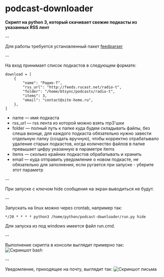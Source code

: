 podcast-downloader
==================

**Скрипт на python 3, который скачивает свежие подкасты из указанных RSS лент**

--

Для работы требуется установленный пакет [feedparser](https://pypi.python.org/pypi/feedparser)

--

На вход принимает список подкастов в следующем формате:

```
download = [
    {
        "name": "Радио-Т",
        "rss_url": "http://feeds.rucast.net/radio-t",
        "folder": "/home/btsync/podcasts/radio-t",
        "items": 3,
        "email": "contact@site-home.ru",
    },
]
```

* name — имя подкаста
* rss_url — rss лента из которой можно взять mp3'шки
* folder — полный путь к папке куда будем складывать файлы, без слеша вконце, для каждого подкаста обязательно нужно завести отдельную папку (создать вручную), чтобы корректно отрабатывало удаление старых подкастов, когда количество файлов в папке превышает цифру указанную в параметре items
* items — сколько крайних подкастов обрабатывать и хранить
* email — куда отправить уведомление о новом подкасте, не обязательно для заполнения, если ругается при запуске - уберите этот параметр

--

При запуске с ключом hide сообщения на экран выводиться не будут.

--

Запускать на linux можно через crontab, например так:
```
*/20 * * * * python3 /home/python/podcast-downloader/run.py hide
```

Для запуска из под windows имеется файл run.cmd.

--

Выполнение скрипта в консоли выглядит примерно так:
![Скриншот bash](https://dl.dropboxusercontent.com/u/15126083/ShareX/2015/01/2015-01-07_22-37-30.png)

--

Уведомление, приходящее на почту, выглядит так:
![Скриншот письма](https://dl.dropboxusercontent.com/u/15126083/ShareX/2014/12/2014-12-30_21-25-52.png)
